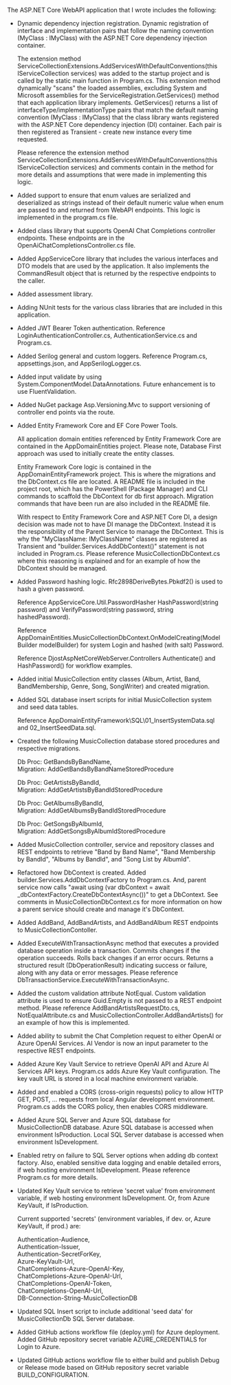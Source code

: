 The ASP.NET Core WebAPI application that I wrote includes the following:

* Dynamic dependency injection registration.  Dynamic registration of interface and implementation pairs that follow the naming convention (MyClass : IMyClass) with the ASP.NET Core dependency injection container.

  The extension method ServiceCollectionExtensions.AddServicesWithDefaultConventions(this IServiceCollection services) was added to the startup project and is called by the static main function in Program.cs.  This extension method dynamically "scans" the loaded assemblies, excluding System and Microsoft assemblies for the ServiceRegistration.GetServices() method that each application library implements.  GetServices() returns a list of interfaceType/implementationType pairs that match the default naming convention (MyClass : IMyClass) that the class library wants registered with the ASP.NET Core dependency injection (DI) container.  Each pair is then registered as Transient - create new instance every time requested.

  Please reference the extension method ServiceCollectionExtensions.AddServicesWithDefaultConventions(this IServiceCollection services) and comments contain in the method for more details and assumptions that were made in implementing this logic.

* Added support to ensure that enum values are serialized and deserialized as strings instead of their default numeric value when enum are passed to and returned from WebAPI endpoints.  This logic is implemented in the program.cs file.

* Added class library that supports OpenAI Chat Completions controller endpoints.  These endpoints are in the OpenAiChatCompletionsController.cs file.

* Added AppServiceCore library that includes the various interfaces and DTO models that are used by the application.  It also implements the CommandResult object that is returned by the respective endpoints to the caller.

* Added assessment library.

* Adding NUnit tests for the various class libraries that are included in this application.

* Added JWT Bearer Token authentication.  Reference LoginAuthenticationController.cs, AuthenticationService.cs and Program.cs. 

* Added Serilog general and custom loggers.  Reference Program.cs, appsettings.json, and AppSerilogLogger.cs.

* Added input validate by using System.ComponentModel.DataAnnotations.  Future enhancement is to use FluentValidation.

* Added NuGet package Asp.Versioning.Mvc to support versioning of controller end points via the route.

* Added Entity Framework Core and EF Core Power Tools.  

  All application domain entities referenced by Entity Framework Core are contained in the AppDomainEntities project.  Please note, Database First approach was used to initially create the entity classes.
    
  Entity Framework Core logic is contained in the AppDomainEntityFramework project.  This is where the migrations and the DbContext.cs file are located.  A README file is included in the project root, which has the PowerShell (Package Manager) and CLI commands to scaffold the DbContext for db first approach.  Migration commands that have been run are also included in the README file.  

  With respect to Entity Framework Core and ASP.NET Core DI, a design decision was made not to have DI manage the DbContext.  Instead it is the responsibility of the Parent Service to manage the DbContext.  This is why the "MyClassName: IMyClassName" classes are registered as Transient and "builder.Services.AddDbContext()" statement is not included in Program.cs.  Please reference MusicCollectionDbContext.cs where this reasoning is explained and for an example of how the DbContext should be managed.

* Added Password hashing logic.  Rfc2898DeriveBytes.Pbkdf2() is used to hash a given password. 
  
  Reference AppServiceCore.Util.PasswordHasher HashPassword(string password) and VerifyPassword(string password, string hashedPassword).

  Reference AppDomainEntities.MusicCollectionDbContext.OnModelCreating(ModelBuilder modelBuilder) for system Login and hashed (with salt) Password.

  Reference DjostAspNetCoreWebServer.Controllers Authenticate() and HashPassword() for workflow examples.

* Added initial MusicCollection entity classes (Album, Artist, Band, BandMembership, Genre, Song, SongWriter) and created migration.  

* Added SQL database insert scripts for initial MusicCollection system and seed data tables.

  Reference AppDomainEntityFramework\SQL\01_InsertSystemData.sql and 02_InsertSeedData.sql.

* Created the following MusicCollection database stored procedures and respective migrations.

  Db Proc: GetBandsByBandName,   
  Migration: AddGetBandsByBandNameStoredProcedure

  Db Proc: GetArtistsByBandId,   
  Migration: AddGetArtistsByBandIdStoredProcedure

  Db Proc: GetAlbumsByBandId,    
  Migration: AddGetAlbumsByBandIdStoredProcedure
 
  Db Proc: GetSongsByAlbumId,    
  Migration: AddGetSongsByAlbumIdStoredProcedure

* Added MusicCollection controller, service and repository classes and REST endpoints to retrieve "Band by Band Name", "Band Membership by BandId", "Albums by BandId", and "Song List by AlbumId".

* Refactored how DbContext is created.  Added builder.Services.AddDbContextFactory<T> to Program.cs.  And, parent service now calls "await using (var dbContext = await _dbContextFactory.CreateDbContextAsync())" to get a DbContext.  See comments in MusicCollectionDbContext.cs for more information on how a parent service should create and manage it's DbContext.

* Added AddBand, AddBandArtists, and AddBandAlbum REST endpoints to MusicCollectionContoller.

* Added ExecuteWithTransactionAsync<T> method that executes a provided database operation inside a transaction.  Commits changes if the operation succeeds.  Rolls back changes if an error occurs. Returns a structured result (DbOperationResult<T>) indicating success or failure, along with any data or error messages.  Please reference DbTransactionService.ExecuteWithTransactionAsync<T>. 

* Added the custom validation attribute NotEqual.  Custom validation attribute is used to ensure Guid.Empty is not passed to a REST endpoint method.  Please reference AddBandArtistsRequestDto.cs, NotEqualAttribute.cs and MusicCollectionController.AddBandArtists() for an example of how this is implemented.

* Added ability to submit the Chat Completion request to either OpenAI or Azure OpenAI Services.  AI Vendor is now an input parameter to the respective REST endpoints.

* Added Azure Key Vault Service to retrieve OpenAI API and Azure AI Services API keys.  Program.cs adds Azure Key Vault configuration.  The key vault URL is stored in a local machine environment variable.

* Added and enabled a CORS (cross-origin requests) policy to allow HTTP GET, POST, ... requests from local Angular development environment.  Program.cs adds the CORS policy, then enables CORS middleware. 

* Added Azure SQL Server and Azure SQL database for MusicCollectionDB database.  Azure SQL database is accessed when environment IsProduction.  Local SQL Server database is accessed when environment IsDevelopment.

* Enabled retry on failure to SQL Server options when adding db context factory.  Also, enabled sensitive data logging and enable detailed errors, if web hosting environment IsDevelopment.  Please reference Program.cs for more details.

* Updated Key Vault service to retrieve 'secret value' from environment variable, if web hosting environment IsDevelopment.  Or, from Azure KeyVault, if IsProduction.

  Current supported 'secrets' (environment variables, if dev.  or, Azure KeyVault, if prod.) are:

    Authentication-Audience,   
    Authentication-Issuer,   
    Authentication-SecretForKey,   
    Azure-KeyVault-Url,   
    ChatCompletions-Azure-OpenAI-Key,   
    ChatCompletions-Azure-OpenAI-Url,   
    ChatCompletions-OpenAI-Token,   
    ChatCompletions-OpenAI-Url,   
    DB-Connection-String-MusicCollectionDB

* Updated SQL Insert script to include additional 'seed data' for MusicCollectionDb SQL Server database.

* Added GitHub actions workflow file (deploy.yml) for Azure deployment.  Added GitHub repository secret variable AZURE_CREDENTIALS for Login to Azure.

* Updated GitHub actions workflow file to either build and publish Debug or Release mode based on GitHub repository secret variable BUILD_CONFIGURATION.
